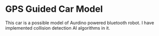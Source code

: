 # GPS Guided Car Model
This car is a possible model of Aurdino powered bluetooth robot. I have implemented collision detection AI algorithms in it.

